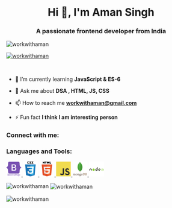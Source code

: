 <h1 align="center">Hi 👋, I'm Aman Singh</h1>
<h3 align="center">A passionate frontend developer from India</h3>

<p align="left"> <img src="https://komarev.com/ghpvc/?username=workwithaman&label=Profile%20views&color=0e75b6&style=flat" alt="workwithaman" /> </p>

<p align="left"> <a href="https://github.com/ryo-ma/github-profile-trophy"><img src="https://github-profile-trophy.vercel.app/?username=workwithaman" alt="workwithaman" /></a> </p>

<p align="left"> <a href="https://twitter.com/" target="blank"><img src="https://img.shields.io/twitter/follow/?logo=twitter&style=for-the-badge" alt="" /></a> </p>

- 🌱 I’m currently learning **JavaScript & ES-6**

- 💬 Ask me about **DSA , HTML, JS, CSS**

- 📫 How to reach me **workwithaman@gmail.com**

- ⚡ Fun fact **I think I am interesting person**

<h3 align="left">Connect with me:</h3>
<p align="left">
</p>

<h3 align="left">Languages and Tools:</h3>
<p align="left"> <a href="https://getbootstrap.com" target="_blank" rel="noreferrer"> <img src="https://raw.githubusercontent.com/devicons/devicon/master/icons/bootstrap/bootstrap-plain-wordmark.svg" alt="bootstrap" width="40" height="40"/> </a> <a href="https://www.w3schools.com/css/" target="_blank" rel="noreferrer"> <img src="https://raw.githubusercontent.com/devicons/devicon/master/icons/css3/css3-original-wordmark.svg" alt="css3" width="40" height="40"/> </a> <a href="https://www.w3.org/html/" target="_blank" rel="noreferrer"> <img src="https://raw.githubusercontent.com/devicons/devicon/master/icons/html5/html5-original-wordmark.svg" alt="html5" width="40" height="40"/> </a> <a href="https://developer.mozilla.org/en-US/docs/Web/JavaScript" target="_blank" rel="noreferrer"> <img src="https://raw.githubusercontent.com/devicons/devicon/master/icons/javascript/javascript-original.svg" alt="javascript" width="40" height="40"/> </a> <a href="https://www.mongodb.com/" target="_blank" rel="noreferrer"> <img src="https://raw.githubusercontent.com/devicons/devicon/master/icons/mongodb/mongodb-original-wordmark.svg" alt="mongodb" width="40" height="40"/> </a> <a href="https://nodejs.org" target="_blank" rel="noreferrer"> <img src="https://raw.githubusercontent.com/devicons/devicon/master/icons/nodejs/nodejs-original-wordmark.svg" alt="nodejs" width="40" height="40"/> </a> </p>

<p><img align="left" src="https://github-readme-stats.vercel.app/api/top-langs?username=workwithaman&show_icons=true&locale=en&layout=compact" alt="workwithaman" /></p>

<p>&nbsp;<img align="center" src="https://github-readme-stats.vercel.app/api?username=workwithaman&show_icons=true&locale=en" alt="workwithaman" /></p>

<p><img align="center" src="https://github-readme-streak-stats.herokuapp.com/?user=workwithaman&" alt="workwithaman" /></p>
